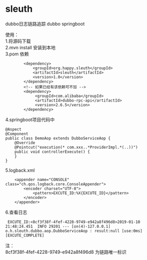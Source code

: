 # sleuth
dubbo日志链路追踪
dubbo springboot

使用：  
1.将源码下载  
2.mvn install 安装到本地  
3.pom 依赖  
```
        <dependency>
            <groupId>org.happy.sleuth</groupId>
            <artifactId>sleuth</artifactId>
            <version>1.0</version>
        </dependency>
        <!-- 如果已经有该依赖可不加 -->
        <dependency>
             <groupId>com.alibaba</groupId>
             <artifactId>dubbo-rpc-api</artifactId>
             <version>2.6.5</version>
        </dependency>
 ```
4.springboot项目代码中  

```
@Aspect
@Component
public class DemoAop extends DubboServiceAop {
    @Override
    @Pointcut("execution(* com.xxx..*ProviderImpl.*(..))")
    public void controllerExecute() {
    }
}
```
5.logback.xml  
```
    <appender name="CONSOLE" class="ch.qos.logback.core.ConsoleAppender">
        <encoder charset="UTF-8">
            <pattern>EXCUTE_ID:%X{EXCUTE_ID}</pattern>
        </encoder>
    </appender>
 ```
6.查看日志 
```
 EXCUTE_ID:<8cf3f38f-4fef-4228-9749-e942a8f496d8>2019-01-10 21:48:24.451  INFO 29201 --- [on(4)-127.0.0.1] o.h.sleuth.dubbo.aop.DubboServiceAop : result:null [use:0ms] [EXCUTE_COMPLETE]
```
注：  
8cf3f38f-4fef-4228-9749-e942a8f496d8 为链路唯一标识
